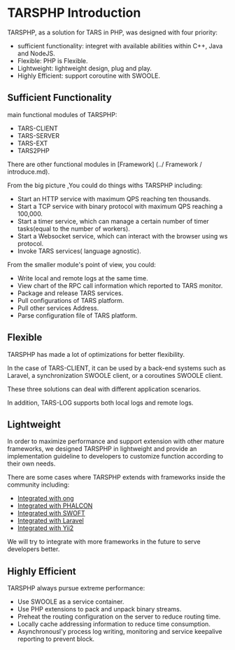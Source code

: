 # TARSPHP Introduction

TARSPHP, as a solution for TARS in PHP, was designed with four priority:

* sufficient functionality: integret with available abilities within C++, Java and NodeJS.
* Flexible: PHP is Flexible.
* Lightweight: lightweight design, plug and play.
* Highly Efficient: support coroutine with SWOOLE.

## Sufficient Functionality

main functional modules of TARSPHP:
* TARS-CLIENT
* TARS-SERVER
* TARS-EXT 
* TARS2PHP 

There are other functional modules in [Framework] (../ Framework / introduce.md).

From the big picture ,You could do things withs TARSPHP including:
* Start an HTTP service with maximum QPS reaching ten thousands.
* Start a TCP service with binary protocol with maximum QPS reaching a 100,000.
* Start a timer service, which can manage a certain number of timer tasks(equal to the number of workers).
* Start a Websocket service, which can interact with the browser using ws protocol.
* Invoke TARS services( language agnostic).

From the smaller module's point of view, you could:
* Write local and remote logs at the same time.
* View chart of the RPC call information which reported to TARS monitor.
* Package and release TARS services.
* Pull configurations of TARS platform.
* Pull other services Address.
* Parse configuration file of TARS platform.

## Flexible

TARSPHP has made a lot of optimizations for better flexibility.

In the case of TARS-CLIENT, it can be used by a back-end systems such as Laravel,  a synchronization SWOOLE client, or a coroutines SWOOLE client.

These three solutions can deal with different application scenarios.

In addition, TARS-LOG supports both local logs and remote logs.

## Lightweight

In order to maximize performance and support extension with other mature frameworks, we designed TARSPHP in lightweight and provide an implementation guideline to developers to customize function according to their own needs.

There are some cases where TARSPHP extends with frameworks inside the community including:

* [Integrated with ong](https://tangramor.gitlab.io/tars-docker-guide/3.TARS-PHP-HTTP%E6%9C%8D%E5%8A%A1%E7%AB%AF%E4%B8%8E%E5%AE%A2%E6%88%B7%E7%AB%AF%E5%BC%80%E5%8F%91/)
* [Integrated with PHALCON]()
* [Integrated with SWOFT](../Advanced/swoft.md)
* [Integrated with Laravel](../Advanced/laravel.md)
* [Integrated with Yii2](../Advanced/yii2.md)

We will try to integrate with more frameworks in the future to serve developers better.

## Highly Efficient

TARSPHP always pursue extreme performance:
* Use SWOOLE as a service container.
* Use PHP extensions to pack and unpack binary streams.
* Preheat the routing configuration on the server to reduce routing time.
* Locally cache addressing information to reduce time consumption.
* Asynchronousl'y process log writing, monitoring and service keepalive reporting to prevent block.
